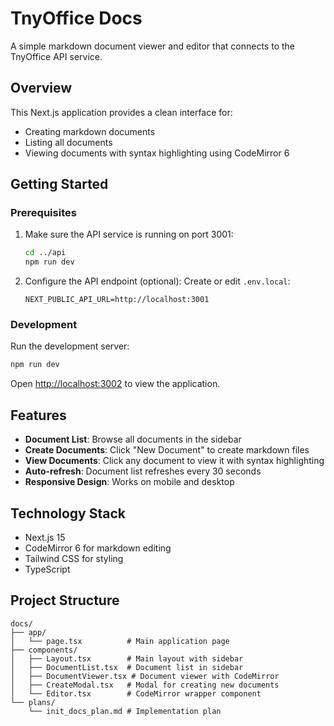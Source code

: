 # TnyOffice Docs

A simple markdown document viewer and editor that connects to the TnyOffice API service.

## Overview

This Next.js application provides a clean interface for:
- Creating markdown documents
- Listing all documents
- Viewing documents with syntax highlighting using CodeMirror 6

## Getting Started

### Prerequisites

1. Make sure the API service is running on port 3001:
   ```bash
   cd ../api
   npm run dev
   ```

2. Configure the API endpoint (optional):
   Create or edit `.env.local`:
   ```env
   NEXT_PUBLIC_API_URL=http://localhost:3001
   ```

### Development

Run the development server:

```bash
npm run dev
```

Open [http://localhost:3002](http://localhost:3002) to view the application.

## Features

- **Document List**: Browse all documents in the sidebar
- **Create Documents**: Click "New Document" to create markdown files
- **View Documents**: Click any document to view it with syntax highlighting
- **Auto-refresh**: Document list refreshes every 30 seconds
- **Responsive Design**: Works on mobile and desktop

## Technology Stack

- Next.js 15
- CodeMirror 6 for markdown editing
- Tailwind CSS for styling
- TypeScript

## Project Structure

```
docs/
├── app/
│   └── page.tsx          # Main application page
├── components/
│   ├── Layout.tsx        # Main layout with sidebar
│   ├── DocumentList.tsx  # Document list in sidebar
│   ├── DocumentViewer.tsx # Document viewer with CodeMirror
│   ├── CreateModal.tsx   # Modal for creating new documents
│   └── Editor.tsx        # CodeMirror wrapper component
└── plans/
    └── init_docs_plan.md # Implementation plan
```